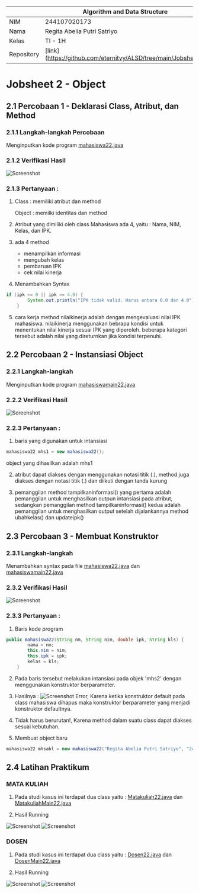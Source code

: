 |  | Algorithm and Data Structure |
|--|--|
| NIM |  244107020173|
| Nama |  Regita Abelia Putri Satriyo |
| Kelas | TI - 1H |
| Repository | [link] (https://github.com/eternitvy/ALSD/tree/main/Jobsheet2) |
  

# Jobsheet 2 - Object
  

## 2.1 Percobaan 1 - Deklarasi Class, Atribut, dan Method


### 2.1.1 Langkah-langkah Percobaan


Menginputkan kode program [mahasiswa22.java](./sc_code/mahasiswa12.java)


### 2.1.2 Verifikasi Hasil

![Screenshot](img/verifikasi.png)


### 2.1.3 Pertanyaan :
1. Class : memiliki atribut dan method

	Object : memilki identitas dan method

2. Atribut yang dimiliki oleh class Mahasiswa ada 4, yaitu : Nama, NIM, Kelas, dan IPK.
  

3. ada 4 method
	- menampilkan informasi
	- mengubah kelas
	- pembaruan IPK
	- cek nilai kinerja


4. Menambahkan Syntax
```java
if (ipk <= 0 || ipk >= 4.0) {
        System.out.println("IPK tidak valid. Harus antara 0.0 dan 4.0");
    }
```

5. cara kerja method nilaikinerja adalah dengan mengevaluasi nilai IPK mahasiswa. nilaikinerja menggunakan bebrapa kondisi untuk menentukan nilai kinerja sesuai IPK yang diperoleh. beberapa kategori tersebut adalah nilai yang direturnkan jika kondisi terpenuhi.
  

## 2.2 Percobaan 2 - Instansiasi Object

### 2.2.1 Langkah-langkah 

Menginputkan kode program [mahasiswamain22.java](./sc_code/mahasiswa12.java)

### 2.2.2 Verifikasi Hasil

![Screenshot](img/hasilpercobaan2.png)

### 2.2.3 Pertanyaan :

1. baris yang digunakan untuk intansiasi 
```java
mahasiswa22 mhs1 = new mahasiswa22();
```
object yang dihasilkan adalah mhs1

2. atribut dapat diakses dengan menggunakan notasi titik (.), method juga diakses dengan notasi titik (.) dan diikuti dengan tanda kurung

3. pemanggilan method tampilkaninformasi() yang pertama adalah pemanggilan untuk menghasilkan outpun intansiasi pada atribut, sedangkan pemanggilan method tampilkaninformasi() kedua adalah pemanggilan untuk menghasilkan output setelah dijalankannya method ubahkelas() dan updateipk()
 
## 2.3 Percobaan 3 - Membuat Konstruktor

### 2.3.1 Langkah-langkah

Menambahkan syntax pada file [mahasiswa22.java](./sc_code/mahasiswa22.java) dan [mahasiswamain22.java](./sc_code/mahasiswamain22.java)

### 2.3.2 Verifikasi Hasil

![Screenshot](img/hasilpercobaan3.png)

### 2.3.3 Pertanyaan :

1. Baris kode program 
```java
public mahasiswa22(String nm, String nim, double ipk, String kls) {
        nama = nm;
        this.nim = nim;
        this.ipk = ipk;
        kelas = kls;
    }
```

2. Pada baris tersebut melakukan intansiasi pada objek 'mhs2' dengan menggunakan konstruktor berparameter.

3. Hasilnya : 
![Screenshot](img/pertanyaan.3.png)
Error, Karena ketika konstruktor default pada class mahasiswa dihapus maka konstruktor berparameter yang menjadi konstruktor defaultnya.

4. Tidak harus berurutan!, Karena method dalam suatu class dapat diakses sesuai kebutuhan.

5. Membuat object baru
```java
mahasiswa22 mhsabl = new mahasiswa22("Regita Abelia Putri Satriyo", "244107020173", 3.54, "TI-1H");
```

## 2.4 Latihan Praktikum

### MATA KULIAH

1. Pada studi kasus ini terdapat dua class yaitu : [Matakuliah22.java](/sc_code/matakuliah22.java) dan [MatakuliahMain22.java](/sc_code/matakuliahmain22.java)

2. Hasil Running 

![Screenshot](img/latihan1.png) ![Screenshot](img/latihan1(2).png)

### DOSEN

1. Pada studi kasus ini terdapat dua class yaitu : [Dosen22.java](/sc_code/dosen22.java) dan [DosenMain22.java](/sc_code/dosenmain22.java)

2. Hasil Running

![Screenshot](img/latihan2.png) ![Screenshot](img/latihan2(2).png)